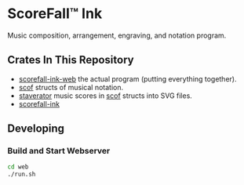 # ScoreFall™ Ink
Music composition, arrangement, engraving, and notation program.

## Crates In This Repository
- [scorefall-ink-web](https://github.com/scorefall/scorefall-ink/tree/main/sfink-web)
  the actual program (putting everything together).
- [scof](https://github.com/scorefall/scorefall-ink/tree/main/scof)
  structs of musical notation.
- [staverator](https://github.com/scorefall/scorefall-ink/tree/main/staverator) music scores in [scof](https://github.com/scorefall/scorefall-ink/tree/main/scof) structs into SVG files.
- [scorefall-ink](https://github.com/scorefall/scorefall-ink/tree/main/scorefall-ink)

## Developing

### Build and Start Webserver
```bash
cd web
./run.sh
```
